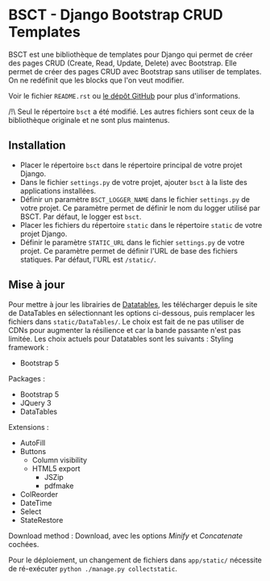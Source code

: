 # BSCT - Django Bootstrap CRUD Templates

BSCT est une bibliothèque de templates pour Django qui permet de créer des pages CRUD (Create, Read, Update, Delete) avec Bootstrap. Elle permet de créer des pages CRUD avec Bootstrap sans utiliser de templates. On ne redéfinit que les blocks que l'on veut modifier.

Voir le fichier `README.rst` ou [le dépôt GitHub](https://github.com/Alem/django-bootstrap-crud-templates) pour plus d'informations.

/!\ Seul le répertoire `bsct` a été modifié. Les autres fichiers sont ceux de la bibliothèque originale et ne sont plus maintenus.

## Installation

- Placer le répertoire `bsct` dans le répertoire principal de votre projet Django.
- Dans le fichier `settings.py` de votre projet, ajouter `bsct` à la liste des applications installées.
- Définir un paramètre `BSCT_LOGGER_NAME` dans le fichier `settings.py` de votre projet. Ce paramètre permet de définir le nom du logger utilisé par BSCT. Par défaut, le logger est `bsct`.
- Placer les fichiers du répertoire `static` dans le répertoire `static` de votre projet Django.
- Définir le paramètre `STATIC_URL` dans le fichier `settings.py` de votre projet. Ce paramètre permet de définir l'URL de base des fichiers statiques. Par défaut, l'URL est `/static/`.

## Mise à jour

Pour mettre à jour les librairies de [Datatables](https://datatables.net/download/), les télécharger depuis le site de DataTables en sélectionnant les options ci-dessous, puis remplacer les fichiers dans `static/DataTables/`. Le choix est fait de ne pas utiliser de CDNs pour augmenter la résilience et car la bande passante n'est pas limitée.
Les choix actuels pour Datatables sont les suivants :
Styling framework :

- Bootstrap 5

Packages :

- Bootstrap 5
- JQuery 3
- DataTables

Extensions :

- AutoFill
- Buttons
  - Column visibility
  - HTML5 export
    - JSZip
    - pdfmake
- ColReorder
- DateTime
- Select
- StateRestore

Download method : Download, avec les options _Minify_ et _Concatenate_ cochées.

Pour le déploiement, un changement de fichiers dans `app/static/` nécessite de ré-exécuter `python ./manage.py collectstatic`.
